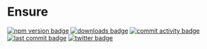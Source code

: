 # Ensure
[![npm version badge](https://img.shields.io/npm/v/@zxteam/ensure.svg)](https://www.npmjs.com/package/@zxteam/ensure)
[![downloads badge](https://img.shields.io/npm/dm/@zxteam/ensure.svg)](https://www.npmjs.org/package/@zxteam/ensure)
[![commit activity badge](https://img.shields.io/github/commit-activity/m/zxteamorg/node.ensure)](https://github.com/zxteamorg/node.ensure/pulse)
[![last commit badge](https://img.shields.io/github/last-commit/zxteamorg/node.ensure)](https://github.com/zxteamorg/node.ensure/graphs/commit-activity)
[![twitter badge](https://img.shields.io/twitter/follow/zxteamorg?style=social&logo=twitter)](https://twitter.com/zxteamorg)

